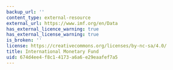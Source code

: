 ```yaml
---
backup_url: ''
content_type: external-resource
external_url: https://www.imf.org/en/Data
has_external_licence_warning: true
has_external_license_warning: true
is_broken: ''
license: https://creativecommons.org/licenses/by-nc-sa/4.0/
title: International Monetary Fund
uid: 674d4ee4-f8c1-4173-a6a6-e29eaafef7a5
---
```

